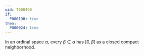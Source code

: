 ```yaml
---
uid: T000490
if:
  P000190: true
then:
  P000024: true
---
```


In an ordinal space $\alpha$, every $\beta\in\alpha$ has $[0,\beta]$ as a closed compact neighborhood.
